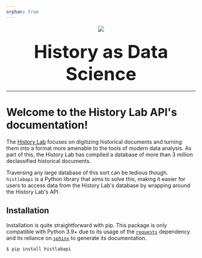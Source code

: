 ```yaml
---
orphan: true
---
```


<div align="center">
  <img src="https://drive.google.com/uc?export=view&id=1TSmni70LaZFjUYUUCtJ9Sc6LbHbxa0g7"><br>
</div>
<h3 align="center"><font size = "10">History as Data Science</font></h3>

-----------------

# Welcome to the History Lab API's documentation!

The [History Lab](http://history-lab.org/) focuses on digitizing historical documents and turning them into a format more amenable to the tools of modern data analysis. As part of this, the History Lab has compiled a database of more than 3 million declassified historical documents. 

Traversing any large database of this sort can be tedious though. `histlabapi` is a Python library that aims to solve this, making it easier for users to access data from the History Lab's database by wrapping around the History Lab's API. 

## Installation
Installation is quite straightforward with pip. This package is only compatible with Python 3.9+ due to its usage of the [`requests`](https://requests.readthedocs.io/en/latest/) dependency and its reliance on [`sphinx`](https://www.sphinx-doc.org/en/master/) to generate its documentation.

```bash
$ pip install histlabapi
```

